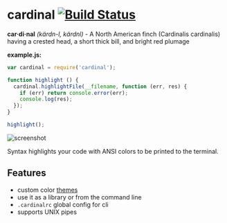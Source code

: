# cardinal [![Build Status](https://secure.travis-ci.org/thlorenz/cardinal.png)](http://travis-ci.org/thlorenz/cardinal)

**car·di·nal** *(kärdn-l, kärdnl)* - A North American finch (Cardinalis cardinalis) having a crested head, a short thick
bill, and bright red plumage

**example.js:**

```javascript
var cardinal = require('cardinal');

function highlight () {
  cardinal.highlightFile(__filename, function (err, res) {
    if (err) return console.error(err);
    console.log(res);
  });
}

highlight();
```
![screenshot](https://github.com/thlorenz/cardinal/raw/master/assets/screen-shot.png)

Syntax highlights your code with ANSI colors to be printed to the terminal.

## Features

- custom color [themes](https://github.com/thlorenz/cardinal/tree/master/themes)
- use it as a library or from the command line
- `.cardinalrc` global config for cli
- supports UNIX pipes


